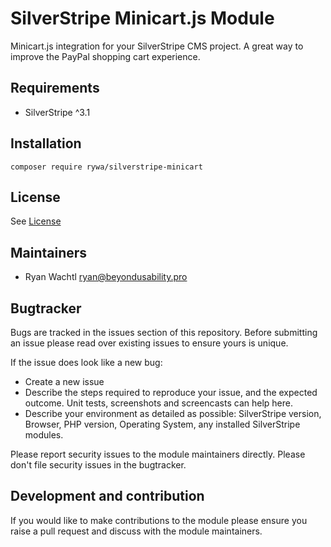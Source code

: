 # SilverStripe Minicart.js Module

Minicart.js integration for your SilverStripe CMS project. A great way to improve the PayPal shopping cart experience.

## Requirements
 * SilverStripe ^3.1

## Installation

```
composer require rywa/silverstripe-minicart
```

## License
See [License](license.md)

## Maintainers
 * Ryan Wachtl <ryan@beyondusability.pro>

## Bugtracker
Bugs are tracked in the issues section of this repository. Before submitting an issue please read over
existing issues to ensure yours is unique.

If the issue does look like a new bug:

 - Create a new issue
 - Describe the steps required to reproduce your issue, and the expected outcome. Unit tests, screenshots
 and screencasts can help here.
 - Describe your environment as detailed as possible: SilverStripe version, Browser, PHP version,
 Operating System, any installed SilverStripe modules.

Please report security issues to the module maintainers directly. Please don't file security issues in the bugtracker.

## Development and contribution
If you would like to make contributions to the module please ensure you raise a pull request and discuss with the module maintainers.
